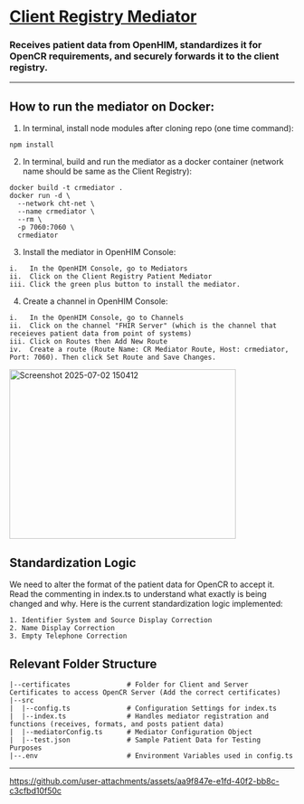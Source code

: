 # <ins>Client Registry Mediator</ins>
### Receives patient data from OpenHIM, standardizes it for OpenCR requirements, and securely forwards it to the client registry.
-------------
## **How to run the mediator on Docker:**

1. In terminal, install node modules after cloning repo (one time command):
```
npm install
```

2. In terminal, build and run the mediator as a docker container (network name should be same as the Client Registry):
```
docker build -t crmediator . 
docker run -d \
  --network cht-net \
  --name crmediator \
  --rm \
  -p 7060:7060 \
  crmediator
```

3. Install the mediator in OpenHIM Console:
```
i.   In the OpenHIM Console, go to Mediators
ii.  Click on the Client Registry Patient Mediator
iii. Click the green plus button to install the mediator.
```

4. Create a channel in OpenHIM Console:
```
i.   In the OpenHIM Console, go to Channels
ii.  Click on the channel "FHIR Server" (which is the channel that receieves patient data from point of systems)
iii. Click on Routes then Add New Route
iv.  Create a route (Route Name: CR Mediator Route, Host: crmediator, Port: 7060). Then click Set Route and Save Changes.
```
<img width="400" height="300" alt="Screenshot 2025-07-02 150412" src="https://github.com/user-attachments/assets/e68fdcf9-25e1-41de-af3d-b0134e684f7f" />

## **Standardization Logic**
We need to alter the format of the patient data for OpenCR to accept it. Read the commenting in index.ts to understand what exactly is being changed and why.
Here is the current standardization logic implemented:
```
1. Identifier System and Source Display Correction
2. Name Display Correction
3. Empty Telephone Correction
```
## **Relevant Folder Structure**
```
|--certificates              # Folder for Client and Server Certificates to access OpenCR Server (Add the correct certificates)
|--src                      
|  |--config.ts              # Configuration Settings for index.ts
|  |--index.ts               # Handles mediator registration and functions (receives, formats, and posts patient data)
|  |--mediatorConfig.ts      # Mediator Configuration Object
|  |--test.json              # Sample Patient Data for Testing Purposes
|--.env                      # Environment Variables used in config.ts
```
-------------------
https://github.com/user-attachments/assets/aa9f847e-e1fd-40f2-bb8c-c3cfbd10f50c
